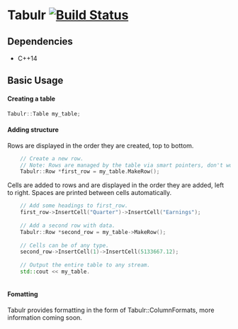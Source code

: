 # Tabulr [![Build Status](https://travis-ci.org/ricanontherun/tabulr.svg?branch=master)](https://travis-ci.org/ricanontherun/tabulr)

## Dependencies
* C++14

## Basic Usage
#### Creating a table
```cpp
Tabulr::Table my_table;
```
#### Adding structure
Rows are displayed in the order they are created, top to bottom.
```cpp
    // Create a new row.
    // Note: Rows are managed by the table via smart pointers, don't worry about them.
    Tabulr::Row *first_row = my_table.MakeRow();
```
Cells are added to rows and are displayed in the order they are added, left to right. Spaces are printed between cells
automatically.
```cpp
    // Add some headings to first_row.
    first_row->InsertCell("Quarter")->InsertCell("Earnings");
    
    // Add a second row with data.
    Tabulr::Row *second_row = my_table->MakeRow();
    
    // Cells can be of any type.
    second_row->InsertCell(1)->InsertCell(5133667.12);
    
    // Output the entire table to any stream.
    std::cout << my_table.
    
```
#### Fomatting
Tabulr provides formatting in the form of Tabulr::ColumnFormats, more information coming soon.

